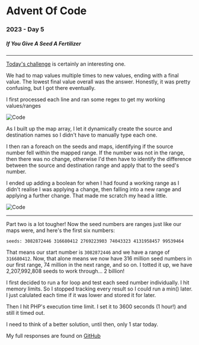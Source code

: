 # Advent Of Code

### 2023 - Day 5

##### If You Give A Seed A Fertilizer

---

[Today's challenge](https://adventofcode.com/2023/day/5) is certainly an interesting one.

We had to map values multiple times to new values, ending with a final value. The lowest final value overall was the answer.
Honestly, it was pretty confusing, but I got there eventually.

I first processed each line and ran some regex to get my working values/ranges

![Code](https://stuff.yaf.ai/Uploads/adventofcode-2023-day-5-part-1-figure-1.png)

As I built up the map array, I let it dynamically create the source and destination names so I didn't have to manually type each one.

I then ran a foreach on the seeds and maps, identifying if the source number fell within the mapped range.
If the number was not in the range, then there was no change, otherwise I'd then have to identify the difference between the source and destination range and apply that to the seed's number.

I ended up adding a boolean for when I had found a working range as I didn't realise I was applying a change, then falling into a new range and applying a further change. That made me scratch my head a little.

![Code](https://stuff.yaf.ai/Uploads/adventofcode-2023-day-5-part-1-figure-1.png)

---

Part two is a lot tougher!
Now the seed numbers are ranges just like our maps were, and here's the first six numbers:

```
seeds: 3082872446 316680412 2769223903 74043323 4131958457 99539464
```

That means our start number is `3082872446` and we have a range of `316680412`.
Now, that alone means we now have 316 million seed numbers in our first range, 74 million in the next range, and so on.
I totted it up, we have 2,207,992,808 seeds to work through... 2 billion!

I first decided to run a for loop and test each seed number individually.
I hit memory limits. So I stopped tracking every result so I could run a min() later. I just calulated each time if it was lower and stored it for later.

Then I hit PHP's execution time limit. I set it to 3600 seconds (1 hour!) and still it timed out.

I need to think of a better solution, until then, only 1 star today.

My full responses are found on [GitHub](https://github.com/benyafai/adventofcode/tree/main/2023/05)
